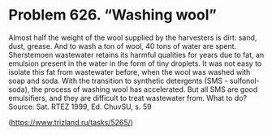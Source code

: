 # Problem 626. “Washing wool”

Almost half the weight of the wool supplied by the harvesters is dirt: sand, dust, grease. And to wash a ton of wool, 40 tons of water are spent. Sherstemoen wastewater retains its harmful qualities for years due to fat, an emulsion present in the water in the form of tiny droplets. It was not easy to isolate this fat from wastewater before, when the wool was washed with soap and soda. With the transition to synthetic detergents (SMS - sulfonol-soda), the process of washing wool has accelerated. But all SMS are good emulsifiers, and they are difficult to treat wastewater from. What to do? Source: Sat. RTEZ 1999, Ed. ChuvSU, s. 59

(https://www.trizland.ru/tasks/5265/)